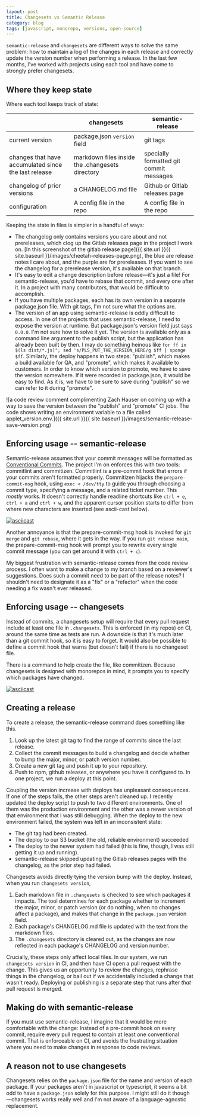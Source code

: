 ```yaml
---
layout: post
title: Changesets vs Semantic Release
category: blog
tags: [javascript, monorepo, versions, open-source]
---
```


`semantic-release` and `changesets` are different ways to solve the same problem: how to maintain a log of the changes in each release and correctly update the version number when performing a release. In the last few months, I've worked with projects using each tool and have come to strongly prefer changesets.

## Where they keep state

Where each tool keeps track of state:

|                                                      | changesets                                      | semantic-release                        |
| ---------------------------------------------------- | ----------------------------------------------- | --------------------------------------- |
| current version                                      | package.json `version` field                    | git tags                                |
| changes that have accumulated since the last release | markdown files inside the .changesets directory | specially formatted git commit messages |
| changelog of prior versions                          | a CHANGELOG.md file                             | Github or Gitlab releases page          |
| configuration                                        | A config file in the repo                       | A config file in the repo               |

Keeping the state in files is simpler in a handful of ways:

- The changelog only contains versions you care about and not prereleases, which clog up the Gitlab releases page in the project I work on. [In this screenshot of the gitlab release page]({{ site.url }}{{ site.baseurl }}/images/cheetah-releases-page.png), the blue are release notes I care about, and the purple are for prereleases. If you want to see the changelog for a prerelease version, it's available on that branch.
- It's easy to edit a change description before release—it's just a file! For semantic-release, you'd have to rebase that commit, and every one after it. In a project with many contributors, that would be difficult to accomplish.
- If you have multiple packages, each has its own version in a separate package.json file. With git tags, I'm not sure what the options are.
- The version of an app using semantic-release is oddly difficult to access. In one of the projects that uses semantic-release, I need to expose the version at runtime. But package.json's version field just says `0.0.0`. I'm not sure how to solve it yet. The version is available only as a command line argument to the publish script, but the application has already been built by then. I may do something heinous like `for ff in $(ls dist/*.js)"; sed 's/PLS_PUT_THE_VERSION_HERE/g $ff | sponge $ff`. Similarly, the deploy happens in two steps: "publish", which makes a build available for QA, and "promote", which makes it available to customers. In order to know which version to promote, we have to save the version somewhere. If it were recorded in package.json, it would be easy to find. As it is, we have to be sure to save during "publish" so we can refer to it during "promote".

![a code review comment complimenting Zach Hauser on coming up with a way to save the version between the "publish" and "promote" CI jobs. The code shows writing an environment variable to a file called applet_version.env.]({{ site.url }}{{ site.baseurl }}/images/semantic-release-save-version.png)

## Enforcing usage -- semantic-release

Semantic-release assumes that your commit messages will be formatted as [Conventional Commits](https://www.conventionalcommits.org/). The project I'm on enforces this with two tools: commitlint and commitizen. Commitlint is a pre-commit hook that errors if your commits aren't formatted properly. Commitizen hijacks the `prepare-commit-msg` hook, using `exec < /dev/tty` to guide you through choosing a commit type, specifying a message, and a related ticket number. This _mostly_ works. It doesn't correctly handle readline shortcuts like `ctrl + e`, `ctrl + a` and `ctrl + w`, and the apparent cursor position starts to differ from where new characters are inserted (see ascii-cast below).

[![asciicast](https://asciinema.org/a/mB0Ijt44wwVRXdP86Ni2gu9at.svg)](https://asciinema.org/a/mB0Ijt44wwVRXdP86Ni2gu9at)

Another annoyance is that the prepare-commit-msg hook is invoked for `git merge` and `git rebase`, where it gets in the way. If you run `git rebase main`, the prepare-commit-msg hook will prompt you to rewrite every single commit message (you can get around it with `ctrl + c`).

My biggest frustration with semantic-release comes from the code review process. I often want to make a change to my branch based on a reviewer's suggestions. Does such a commit need to be part of the release notes? I shouldn't need to designate it as a "fix" or a "refactor" when the code needing a fix wasn't ever released.

## Enforcing usage -- changesets

Instead of commits, a changesets setup will require that every pull request include at least one file in `.changesets`. This is enforced (in my repos) on CI, around the same time as tests are run. A downside is that it's much later than a git commit hook, so it is easy to forget. It would also be possible to define a commit hook that warns (but doesn't fail) if there is no changeset file.

There is a command to help create the file, like commitizen. Because changesets is designed with monorepos in mind, it prompts you to specify which packages have changed.

[![asciicast](https://asciinema.org/a/BBIqjLLpgnojC2Rfn7FuaGCmI.svg)](https://asciinema.org/a/BBIqjLLpgnojC2Rfn7FuaGCmI)

## Creating a release

To create a release, the semantic-release command does something like this.

1. Look up the latest git tag to find the range of commits since the last release.
2. Collect the commit messages to build a changelog and decide whether to bump the major, minor, or patch version number.
3. Create a new git tag and push it up to your repository.
4. Push to npm, github releases, or anywhere you have it configured to. In one project, we run a deploy at this point.

Coupling the version increase with deploys has unpleasant consequences. If one of the steps fails, the other steps aren't cleaned up. I recently updated the deploy script to push to two different environments. One of them was the production environment and the other was a newer version of that environment that I was still debugging. When the deploy to the new environment failed, the system was left in an inconsistent state:

- The git tag had been created.
- The deploy to our S3 bucket (the old, reliable environment) succeeded
- The deploy to the newer system had failed (this is fine, though, I was still getting it up and running).
- semantic-release skipped updating the Gitlab releases pages with the changelog, as the prior step had failed.

Changesets avoids directly tying the version bump with the deploy. Instead, when you run `changesets version`,

1. Each markdown file in `.changesets` is checked to see which packages it impacts. The tool determines for each package whether to increment the major, minor, or patch version (or do nothing, when no changes affect a package), and makes that change in the `package.json` version field.
2. Each package's CHANGELOG.md file is updated with the text from the markdown files.
3. The `.changesets` directory is cleared out, as the changes are now reflected in each package's CHANGELOG and version number.

Crucially, these steps only affect local files. In our system, we run `changesets version` in CI, and then have CI open a pull request with the change. This gives us an opportunity to review the changes, rephrase things in the changelog, or bail out if we accidentally included a change that wasn't ready. Deploying or publishing is a separate step that runs after _that_ pull request is merged.

## Making do with semantic-release

If you must use semantic-release, I imagine that it would be more comfortable with the change: Instead of a pre-commit hook on every commit, require every pull request to contain at least one conventional commit. That is enforceable on CI, and avoids the frustrating situation where you need to make changes in response to code reviews.

## A reason not to use changesets

Changesets relies on the `package.json` file for the name and version of each package. If your packages aren't in javascript or typescript, it seems a bit odd to have a `package.json` solely for this purpose. I might still do it though—changesets works really well and I'm not aware of a language-agnostic replacement.
